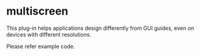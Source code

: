 # multiscreen
This plug-in helps applications design differently from GUI guides,
 even on devices with different resolutions.
 
 Please refer example code.